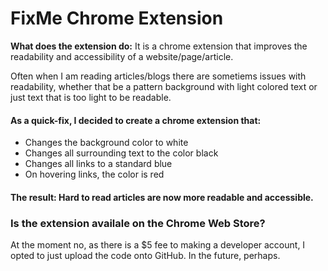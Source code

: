 # FixMe Chrome Extension
<b>What does the extension do:</b> It is a chrome extension that improves the readability and accessibility of a website/page/article.

Often when I am reading articles/blogs there are sometiems issues with readability, whether that be a pattern background with light
colored text or just text that is too light to be readable.

#### As a quick-fix, I decided to create a chrome extension that:

- Changes the background color to white
- Changes all surrounding text to the color black
- Changes all links to a standard blue
- On hovering links, the color is red

#### The result: Hard to read articles are now more readable and accessible.

### Is the extension availale on the Chrome Web Store?
At the moment no, as there is a $5 fee to making a developer account, I opted to just upload the code onto GitHub. In the future, perhaps.
